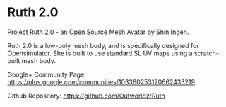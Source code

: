 # Ruth 2.0
Project Ruth 2.0 - an Open Source Mesh Avatar by Shin Ingen.

Ruth 2.0 is a low-poly mesh body, and is specifically designed for Opensimulator. She is built to use standard SL UV maps using a scratch-built mesh body. 

Google+ Community Page:
https://plus.google.com/communities/103360253120662433219

Github Repository:
https://github.com/Outworldz/Ruth
